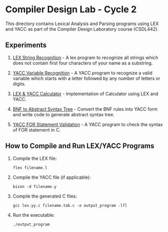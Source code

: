 # Compiler Design Lab - Cycle 2

This directory contains Lexical Analysis and Parsing programs using LEX and YACC as part of the Compiler Design Laboratory course (CSDL442).

## Experiments

1. [LEX String Recognition](Lex_String_Recognition/) - A lex program to recognize all strings which does not contain first four characters of your name as a substring.

2. [YACC Variable Recognition](YACC_Variable_Recognition/) - A YACC program to recognize a valid variable which starts with a letter followed by any number of letters or digits.

3. [LEX & YACC Calculator](LEX_YACC_Calculator/) - Implementation of Calculator using LEX and YACC.

4. [BNF to Abstract Syntax Tree](BNF_to_AST/) - Convert the BNF rules into YACC form and write code to generate abstract syntax tree.

5. [YACC FOR Statement Validation](YACC_FOR_Statement/) - A YACC program to check the syntax of FOR statement in C.

## How to Compile and Run LEX/YACC Programs

1. Compile the LEX file:
   ```
   flex filename.l
   ```

2. Compile the YACC file (if applicable):
   ```
   bison -d filename.y
   ```

3. Compile the generated C files:
   ```
   gcc lex.yy.c filename.tab.c -o output_program -lfl
   ```

4. Run the executable:
   ```
   ./output_program
   ```

